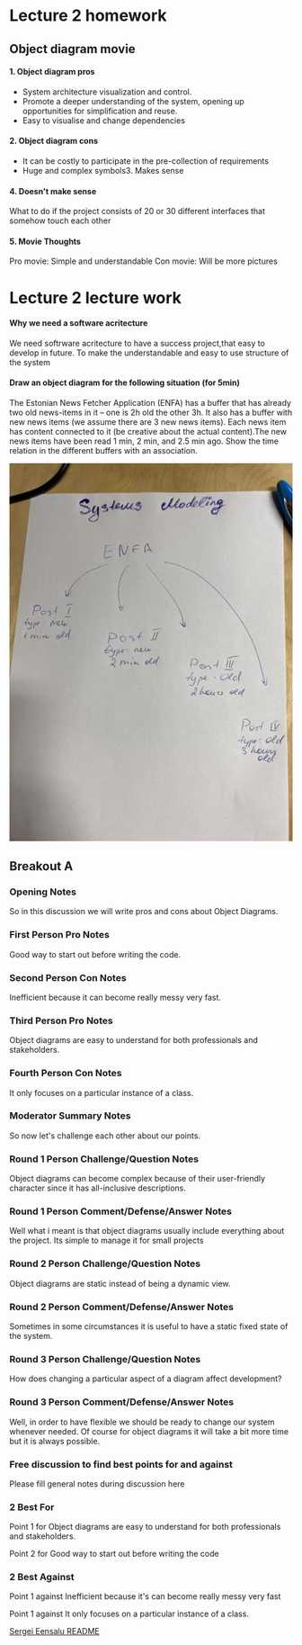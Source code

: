 # Lecture 2 homework

## Object diagram movie
#### 1. Object diagram pros  
- System architecture visualization and control.
- Promote a deeper understanding of the system, opening up opportunities for simplification and reuse.
- Easy to visualise and change dependencies

#### 2. Object diagram cons  
- It can be costly to participate in the pre-collection of requirements
- Huge and complex symbols3. Makes sense  

#### 4. Doesn't make sense   
What to do if the project consists of 20 or 30 different interfaces that somehow touch each other

#### 5. Movie Thoughts  
Pro movie: Simple and understandable 
Con movie: Will be more pictures

# Lecture 2 lecture work 

#### Why we need a software acritecture
We need softrware acritecture to have a success project,that easy to develop in future. To make the understandable and easy to use structure of the system
 
#### Draw an object diagram for the following situation (for 5min)
 
 The Estonian News Fetcher Application (ENFA) has a buffer that has already
 two old news-items in it – one is 2h old the other 3h. It also has a buffer with
 new news items (we assume there are 3 new news items). Each news item
 has content connected to it (be creative about the actual content).The new
 news items have been read 1 min, 2 min, and 2.5 min ago.
 Show the time relation in the different buffers with an association.

![image](images/lecter2_image_1.jpg)


## Breakout A


### Opening Notes
So in this discussion we will write pros and cons about Object Diagrams.

### First Person Pro Notes
Good way to start out before writing the code.
### Second Person Con Notes
Inefficient because it can become really messy very fast.
### Third Person Pro Notes
Object diagrams are easy to understand for both professionals and stakeholders.
### Fourth Person Con Notes
It only focuses on a particular instance of a class.
### Moderator Summary Notes
So now let's challenge each other about our points.

### Round 1 Person Challenge/Question Notes
Object diagrams can become complex because of their user-friendly character since it has all-inclusive descriptions.
### Round 1 Person Comment/Defense/Answer Notes
Well what i meant is that object diagrams usually include everything about the project. Its simple to manage it for small projects
### Round 2 Person Challenge/Question Notes
Object diagrams are static instead of being a dynamic view.
### Round 2 Person Comment/Defense/Answer Notes
Sometimes in some circumstances it is useful to have a static fixed state of the system.
### Round 3 Person Challenge/Question Notes
How does changing a particular aspect of a diagram affect development?
### Round 3 Person Comment/Defense/Answer Notes
Well, in order to have flexible we should be ready to change our system whenever needed. Of course for object diagrams it will take a bit more time but it is always possible.


### Free discussion to find best points for and against
Please fill general notes during discussion here

### 2 Best For
Point 1 for Object diagrams are easy to understand for both professionals and stakeholders.

Point 2 for Good way to start out before writing the code
### 2 Best Against
Point 1 against Inefficient because it's can become really messy very fast

Point 1 against It only focuses on a particular instance of a class.


[Sergei Eensalu README](/Sergei%20Eensalu/README.md)


